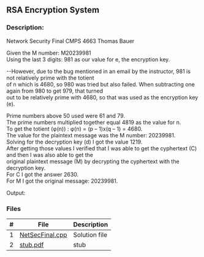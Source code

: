 ## RSA Encryption System  
### Description:

Network Security Final
CMPS 4663
Thomas Bauer

Given the M number: M20239981  
Using the last 3 digits: 981 as our value for e, the encryption key.  

--However, due to the bug mentioned in an email by the instructor, 981 is not relatively prime with the totient  
of n which is 4680, so 980 was tried but also failed. When subtracting one again from 980 to get 979, that turned  
out to be relatively prime with 4680, so that was used as the encryption key (e).  

Prime numbers above 50 used were 61 and 79.  
The prime numbers multiplied together equal 4819 as the value for n.  
To get the totient (φ(n)) : φ(n) = (p – 1)x(q – 1) = 4680.  
The value for the plaintext message was the M number: 20239981.  
Solving for the decryption key (d) I got the value 1219.  
After getting those values I verified that I was able to get the cyphertext (C) and then I was also able to get the  
original plaintext message (M) by decrypting the cyphertext with the decryption key.  
For C I got the answer 2630.  
For M I got the original message: 20239981.  



Output: 
 



### Files

|   #   | File                                    | Description                                                |
| :---: | --------------------------------------- | ---------------------------------------------------------- |
|   1   | [NetSecFinal.cpp](./NetSecFinal.cpp)    | Solution file                                              |
|   2   | [stub.pdf](./stub.pdf)                  | stub                                                       |
